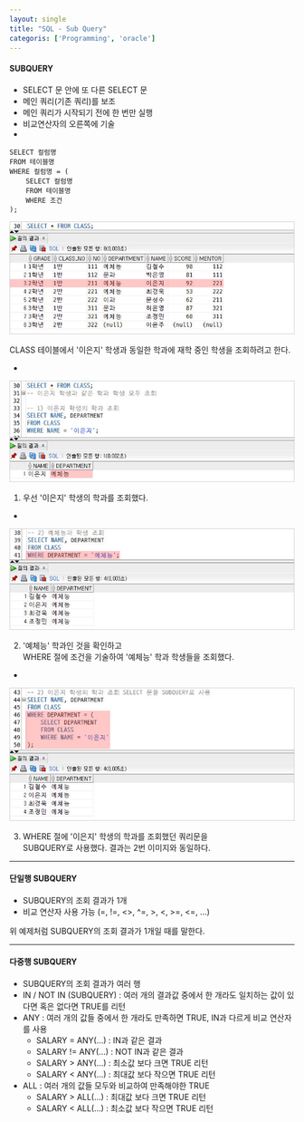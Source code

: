 ```yaml
---
layout: single
title: "SQL - Sub Query"
categoris: ['Programming', 'oracle']
---
```


#### SUBQUERY
* SELECT 문 안에 또 다른 SELECT 문
* 메인 쿼리(기존 쿼리)를 보조
* 메인 쿼리가 시작되기 전에 한 번만 실행
* 비교연산자의 오른쪽에 기술   
* 
   
```
SELECT 컬럼명
FROM 테이블명
WHERE 컬럼명 = (
    SELECT 컬럼명
    FROM 테이블명
    WHERE 조건
);
```   
   
![Alt text](/assets/images/subquery01.jpg)   
   
CLASS 테이블에서 '이은지' 학생과 동일한 학과에 재학 중인 학생을 조회하려고 한다.   
   
-
   
![Alt text](/assets/images/subquery02.jpg)   
   
1) 우선 '이은지' 학생의 학과를 조회했다.   
   
-
   
![Alt text](/assets/images/subquery03.jpg)   
   
2) '예체능' 학과인 것을 확인하고   
WHERE 절에 조건을 기술하여 '예체능' 학과 학생들을 조회했다.   
   
-
   
![Alt text](/assets/images/subquery04.jpg)   
   
3) WHERE 절에 '이은지' 학생의 학과를 조회했던 쿼리문을   
SUBQUERY로 사용했다. 결과는 2번 이미지와 동일하다.   
   
*** 

#### 단일행 SUBQUERY
* SUBQUERY의 조회 결과가 1개
* 비교 연산자 사용 가능 (=, !=, <>, ^=, >, <, >=, <=, ...)
   
위 예제처럼 SUBQUERY의 조회 결과가 1개일 때를 말한다.   
   
***

#### 다중행 SUBQUERY
* SUBQUERY의 조회 결과가 여러 행
* IN / NOT IN (SUBQUERY) : 여러 개의 결과값 중에서 한 개라도 일치하는 값이 있다면 혹은 없다면 TRUE를 리턴
* ANY : 여러 개의 값들 중에서 한 개라도 만족하면 TRUE, IN과 다르게 비교 연산자를 사용
    * SALARY = ANY(...) : IN과 같은 결과
    * SALARY != ANY(...) : NOT IN과 같은 결과
    * SALARY > ANY(...) : 최소값 보다 크면 TRUE 리턴
    * SALARY < ANY(...) : 최대값 보다 작으면 TRUE 리턴 
* ALL : 여러 개의 값들 모두와 비교하여 만족해야한 TRUE
    * SALARY > ALL(...) : 최대값 보다 크면 TRUE 리턴
    * SALARY < ALL(...) : 최소값 보다 작으면 TRUE 리턴
   
